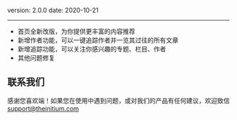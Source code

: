 version: 2.0.0
date: 2020-10-21

---

- 首页全新改版，为你提供更丰富的内容推荐
- 新增作者功能，可以一键追踪作者并一览其过往的所有文章
- 新增追踪功能，可以关注你感兴趣的专题、栏目、作者
- 其他问题修复

## 联系我们

感谢您喜欢端！如果您在使用中遇到问题，或对我们的产品有任何建议，欢迎致信 [support@theinitium.com](mailto:support@theinitium.com)